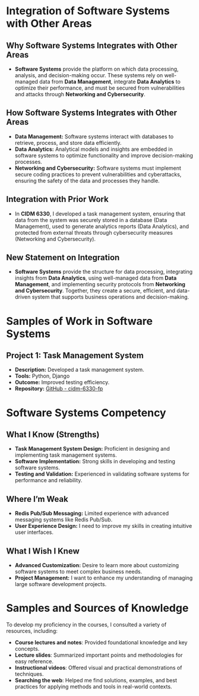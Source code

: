 # Integration of Software Systems with Other Areas

## Why Software Systems Integrates with Other Areas
- **Software Systems** provide the platform on which data processing, analysis, and decision-making occur. These systems rely on well-managed data from **Data Management**, integrate **Data Analytics** to optimize their performance, and must be secured from vulnerabilities and attacks through **Networking and Cybersecurity**.

## How Software Systems Integrates with Other Areas
- **Data Management:** Software systems interact with databases to retrieve, process, and store data efficiently.
- **Data Analytics:** Analytical models and insights are embedded in software systems to optimize functionality and improve decision-making processes.
- **Networking and Cybersecurity:** Software systems must implement secure coding practices to prevent vulnerabilities and cyberattacks, ensuring the safety of the data and processes they handle.

## Integration with Prior Work
- In **CIDM 6330**, I developed a task management system, ensuring that data from the system was securely stored in a database (Data Management), used to generate analytics reports (Data Analytics), and protected from external threats through cybersecurity measures (Networking and Cybersecurity).

## New Statement on Integration
- **Software Systems** provide the structure for data processing, integrating insights from **Data Analytics**, using well-managed data from **Data Management**, and implementing security protocols from **Networking and Cybersecurity**. Together, they create a secure, efficient, and data-driven system that supports business operations and decision-making.

# Samples of Work in Software Systems

## Project 1: Task Management System
- **Description:** Developed a task management system.
- **Tools:** Python, Django
- **Outcome:** Improved testing efficiency.
- **Repository:** [GitHub - cidm-6330-fp](https://github.com/CesarOrtega4/cidm-6330-fp.git)

# Software Systems Competency

## What I Know (Strengths)
- **Task Management System Design:** Proficient in designing and implementing task management systems.
- **Software Implementation:** Strong skills in developing and testing software systems.
- **Testing and Validation:** Experienced in validating software systems for performance and reliability.

## Where I’m Weak
- **Redis Pub/Sub Messaging:** Limited experience with advanced messaging systems like Redis Pub/Sub.
- **User Experience Design:** I need to improve my skills in creating intuitive user interfaces.

## What I Wish I Knew
- **Advanced Customization:** Desire to learn more about customizing software systems to meet complex business needs.
- **Project Management:** I want to enhance my understanding of managing large software development projects.


# Samples and Sources of Knowledge

To develop my proficiency in the courses, I consulted a variety of resources, including:

- **Course lectures and notes**: Provided foundational knowledge and key concepts.
- **Lecture slides**: Summarized important points and methodologies for easy reference.
- **Instructional videos**: Offered visual and practical demonstrations of techniques.
- **Searching the web**: Helped me find solutions, examples, and best practices for applying methods and tools in real-world contexts.

